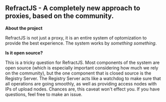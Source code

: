 ## RefractJS - A completely new approach to proxies, based on the community.

**About the project**

RefractJS is not just a proxy, it is an entire system of optomization to provide the best experience. The system works by _something something_.

**Is it open source?**

This is a tricky question for RefractJS. Most components of the system are open source (which is especially important considering how much we rely on the community), but the one component that is closed source is the Registry Server. The Registry Server acts like a watchdog to make sure that all operations are going smoothly, as well as providing access nodes with IPs of upload nodes. Chances are, this caveat won't effect you. If you have questions, feel free to make an issue.
